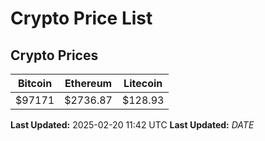 # Crypto Price List

## Crypto Prices
| Bitcoin | Ethereum | Litecoin |
| ------- | -------- | -------- |
| $97171 | $2736.87 | $128.93 |
**Last Updated:** 2025-02-20 11:42 UTC
**Last Updated:** $DATE$
